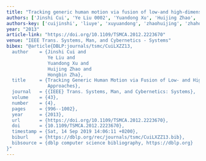 ```yaml
---
title: "Tracking generic human motion via fusion of low-and high-dimensional approaches"
authors: ['Jinshi Cui', 'Ye Liu 0002', 'Yuandong Xu', 'Huijing Zhao', 'Hongbin Zha']
authors-key: ['cuijinshi', 'liuye', 'xuyuandong', 'zhaohuijing', 'zhahongbin']
year: "2013"
article-link: "https://doi.org/10.1109/TSMCA.2012.2223670"
venue: "IEEE Trans. Systems, Man, and Cybernetics - Systems"
bibex: "@article{DBLP:journals/tsmc/CuiLXZZ13,
  author    = {Jinshi Cui and
               Ye Liu and
               Yuandong Xu and
               Huijing Zhao and
               Hongbin Zha},
  title     = {Tracking Generic Human Motion via Fusion of Low- and High-Dimensional
               Approaches},
  journal   = {{IEEE} Trans. Systems, Man, and Cybernetics: Systems},
  volume    = {43},
  number    = {4},
  pages     = {996--1002},
  year      = {2013},
  url       = {https://doi.org/10.1109/TSMCA.2012.2223670},
  doi       = {10.1109/TSMCA.2012.2223670},
  timestamp = {Sat, 14 Sep 2019 14:06:11 +0200},
  biburl    = {https://dblp.org/rec/journals/tsmc/CuiLXZZ13.bib},
  bibsource = {dblp computer science bibliography, https://dblp.org}
}"
---
```

